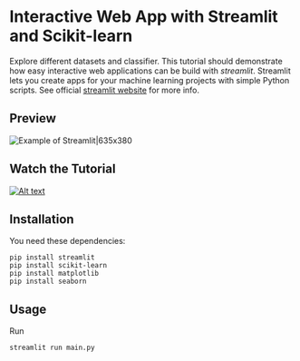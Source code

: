 # Interactive Web App with Streamlit and Scikit-learn
Explore different datasets and classifier. This tutorial should demonstrate how easy interactive web applications can be build with *streamlit*. Streamlit lets you create apps for your machine learning projects with simple Python scripts. See official [streamlit website](https://www.streamlit.io/) for more info.

## Preview
![Example of Streamlit|635x380](data/example.gif)

## Watch the Tutorial
  [![Alt text](https://img.youtube.com/vi/Klqn--Mu2pE/hqdefault.jpg)](https://www.youtube.com/watch?v=Klqn--Mu2pE)

## Installation
You need these dependencies:
```console
pip install streamlit
pip install scikit-learn
pip install matplotlib
pip install seaborn
```

## Usage
Run
```console
streamlit run main.py
```
